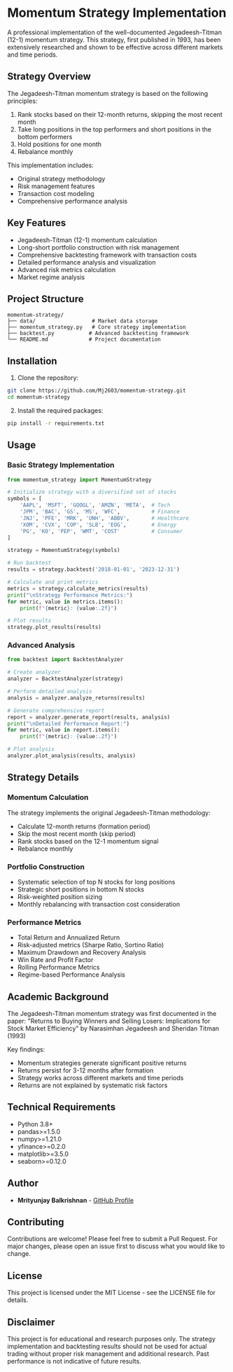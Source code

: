 # Momentum Strategy Implementation

A professional implementation of the well-documented Jegadeesh-Titman (12-1) momentum strategy. This strategy, first published in 1993, has been extensively researched and shown to be effective across different markets and time periods.

## Strategy Overview

The Jegadeesh-Titman momentum strategy is based on the following principles:
1. Rank stocks based on their 12-month returns, skipping the most recent month
2. Take long positions in the top performers and short positions in the bottom performers
3. Hold positions for one month
4. Rebalance monthly

This implementation includes:
- Original strategy methodology
- Risk management features
- Transaction cost modeling
- Comprehensive performance analysis

## Key Features

- Jegadeesh-Titman (12-1) momentum calculation
- Long-short portfolio construction with risk management
- Comprehensive backtesting framework with transaction costs
- Detailed performance analysis and visualization
- Advanced risk metrics calculation
- Market regime analysis

## Project Structure

```
momentum-strategy/
├── data/                  # Market data storage
├── momentum_strategy.py   # Core strategy implementation
├── backtest.py           # Advanced backtesting framework
└── README.md             # Project documentation
```

## Installation

1. Clone the repository:
```bash
git clone https://github.com/Mj2603/momentum-strategy.git
cd momentum-strategy
```

2. Install the required packages:
```bash
pip install -r requirements.txt
```

## Usage

### Basic Strategy Implementation

```python
from momentum_strategy import MomentumStrategy

# Initialize strategy with a diversified set of stocks
symbols = [
    'AAPL', 'MSFT', 'GOOGL', 'AMZN', 'META',  # Tech
    'JPM', 'BAC', 'GS', 'MS', 'WFC',          # Finance
    'JNJ', 'PFE', 'MRK', 'UNH', 'ABBV',       # Healthcare
    'XOM', 'CVX', 'COP', 'SLB', 'EOG',        # Energy
    'PG', 'KO', 'PEP', 'WMT', 'COST'          # Consumer
]

strategy = MomentumStrategy(symbols)

# Run backtest
results = strategy.backtest('2018-01-01', '2023-12-31')

# Calculate and print metrics
metrics = strategy.calculate_metrics(results)
print("\nStrategy Performance Metrics:")
for metric, value in metrics.items():
    print(f"{metric}: {value:.2f}")

# Plot results
strategy.plot_results(results)
```

### Advanced Analysis

```python
from backtest import BacktestAnalyzer

# Create analyzer
analyzer = BacktestAnalyzer(strategy)

# Perform detailed analysis
analysis = analyzer.analyze_returns(results)

# Generate comprehensive report
report = analyzer.generate_report(results, analysis)
print("\nDetailed Performance Report:")
for metric, value in report.items():
    print(f"{metric}: {value:.2f}")

# Plot analysis
analyzer.plot_analysis(results, analysis)
```

## Strategy Details

### Momentum Calculation
The strategy implements the original Jegadeesh-Titman methodology:
- Calculate 12-month returns (formation period)
- Skip the most recent month (skip period)
- Rank stocks based on the 12-1 momentum signal
- Rebalance monthly

### Portfolio Construction
- Systematic selection of top N stocks for long positions
- Strategic short positions in bottom N stocks
- Risk-weighted position sizing
- Monthly rebalancing with transaction cost consideration

### Performance Metrics
- Total Return and Annualized Return
- Risk-adjusted metrics (Sharpe Ratio, Sortino Ratio)
- Maximum Drawdown and Recovery Analysis
- Win Rate and Profit Factor
- Rolling Performance Metrics
- Regime-based Performance Analysis

## Academic Background

The Jegadeesh-Titman momentum strategy was first documented in the paper:
"Returns to Buying Winners and Selling Losers: Implications for Stock Market Efficiency"
by Narasimhan Jegadeesh and Sheridan Titman (1993)

Key findings:
- Momentum strategies generate significant positive returns
- Returns persist for 3-12 months after formation
- Strategy works across different markets and time periods
- Returns are not explained by systematic risk factors

## Technical Requirements

- Python 3.8+
- pandas>=1.5.0
- numpy>=1.21.0
- yfinance>=0.2.0
- matplotlib>=3.5.0
- seaborn>=0.12.0

## Author

- **Mrityunjay Balkrishnan** - [GitHub Profile](https://github.com/Mj2603)

## Contributing

Contributions are welcome! Please feel free to submit a Pull Request. For major changes, please open an issue first to discuss what you would like to change.

## License

This project is licensed under the MIT License - see the LICENSE file for details.

## Disclaimer

This project is for educational and research purposes only. The strategy implementation and backtesting results should not be used for actual trading without proper risk management and additional research. Past performance is not indicative of future results. 
